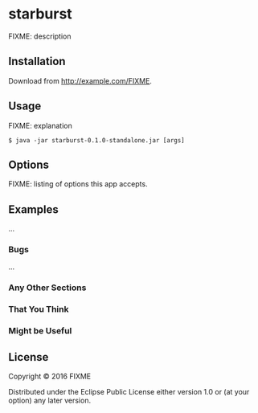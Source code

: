 # starburst

FIXME: description

## Installation

Download from http://example.com/FIXME.

## Usage

FIXME: explanation

    $ java -jar starburst-0.1.0-standalone.jar [args]

## Options

FIXME: listing of options this app accepts.

## Examples

...

### Bugs

...

### Any Other Sections
### That You Think
### Might be Useful

## License

Copyright © 2016 FIXME

Distributed under the Eclipse Public License either version 1.0 or (at
your option) any later version.
